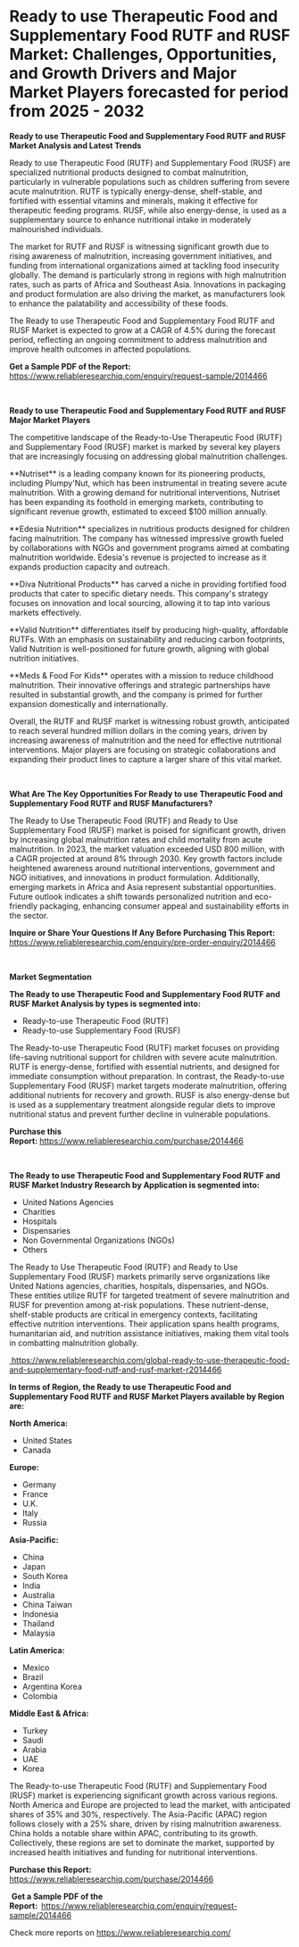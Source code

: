 <p><h1>Ready to use Therapeutic Food and Supplementary Food RUTF and RUSF Market: Challenges, Opportunities, and Growth Drivers and Major Market Players forecasted for period from 2025 - 2032</h1></p><p><strong>Ready to use Therapeutic Food and Supplementary Food RUTF and RUSF Market Analysis and Latest Trends</strong></p>
<p><p>Ready to use Therapeutic Food (RUTF) and Supplementary Food (RUSF) are specialized nutritional products designed to combat malnutrition, particularly in vulnerable populations such as children suffering from severe acute malnutrition. RUTF is typically energy-dense, shelf-stable, and fortified with essential vitamins and minerals, making it effective for therapeutic feeding programs. RUSF, while also energy-dense, is used as a supplementary source to enhance nutritional intake in moderately malnourished individuals.</p><p>The market for RUTF and RUSF is witnessing significant growth due to rising awareness of malnutrition, increasing government initiatives, and funding from international organizations aimed at tackling food insecurity globally. The demand is particularly strong in regions with high malnutrition rates, such as parts of Africa and Southeast Asia. Innovations in packaging and product formulation are also driving the market, as manufacturers look to enhance the palatability and accessibility of these foods. </p><p>The Ready to use Therapeutic Food and Supplementary Food RUTF and RUSF Market is expected to grow at a CAGR of 4.5% during the forecast period, reflecting an ongoing commitment to address malnutrition and improve health outcomes in affected populations.</p></p>
<p><strong>Get a Sample PDF of the Report:&nbsp;</strong> <a href="https://www.reliableresearchiq.com/enquiry/request-sample/2014466?utm_campaign=2285&utm_medium=2&utm_source=Github&utm_content=ia&utm_term=29032025&utm_id=ready-to-use-therapeutic-food-and-supplementary-food-rutf-and-rusf">https://www.reliableresearchiq.com/enquiry/request-sample/2014466</a></p>
<p>&nbsp;</p>
<p><strong>Ready to use Therapeutic Food and Supplementary Food RUTF and RUSF Major Market Players</strong></p>
<p><p>The competitive landscape of the Ready-to-Use Therapeutic Food (RUTF) and Supplementary Food (RUSF) market is marked by several key players that are increasingly focusing on addressing global malnutrition challenges. </p><p>**Nutriset** is a leading company known for its pioneering products, including Plumpy'Nut, which has been instrumental in treating severe acute malnutrition. With a growing demand for nutritional interventions, Nutriset has been expanding its foothold in emerging markets, contributing to significant revenue growth, estimated to exceed $100 million annually.</p><p>**Edesia Nutrition** specializes in nutritious products designed for children facing malnutrition. The company has witnessed impressive growth fueled by collaborations with NGOs and government programs aimed at combating malnutrition worldwide. Edesia's revenue is projected to increase as it expands production capacity and outreach.</p><p>**Diva Nutritional Products** has carved a niche in providing fortified food products that cater to specific dietary needs. This company's strategy focuses on innovation and local sourcing, allowing it to tap into various markets effectively. </p><p>**Valid Nutrition** differentiates itself by producing high-quality, affordable RUTFs. With an emphasis on sustainability and reducing carbon footprints, Valid Nutrition is well-positioned for future growth, aligning with global nutrition initiatives. </p><p>**Meds & Food For Kids** operates with a mission to reduce childhood malnutrition. Their innovative offerings and strategic partnerships have resulted in substantial growth, and the company is primed for further expansion domestically and internationally.</p><p>Overall, the RUTF and RUSF market is witnessing robust growth, anticipated to reach several hundred million dollars in the coming years, driven by increasing awareness of malnutrition and the need for effective nutritional interventions. Major players are focusing on strategic collaborations and expanding their product lines to capture a larger share of this vital market.</p></p>
<p>&nbsp;</p>
<p><strong>What Are The Key Opportunities For Ready to use Therapeutic Food and Supplementary Food RUTF and RUSF Manufacturers?</strong></p>
<p><p>The Ready to Use Therapeutic Food (RUTF) and Ready to Use Supplementary Food (RUSF) market is poised for significant growth, driven by increasing global malnutrition rates and child mortality from acute malnutrition. In 2023, the market valuation exceeded USD 800 million, with a CAGR projected at around 8% through 2030. Key growth factors include heightened awareness around nutritional interventions, government and NGO initiatives, and innovations in product formulation. Additionally, emerging markets in Africa and Asia represent substantial opportunities. Future outlook indicates a shift towards personalized nutrition and eco-friendly packaging, enhancing consumer appeal and sustainability efforts in the sector.</p></p>
<p><strong>Inquire or Share Your Questions If Any Before Purchasing This Report:</strong> <a href="https://www.reliableresearchiq.com/enquiry/pre-order-enquiry/2014466?utm_campaign=2285&utm_medium=2&utm_source=Github&utm_content=ia&utm_term=29032025&utm_id=ready-to-use-therapeutic-food-and-supplementary-food-rutf-and-rusf">https://www.reliableresearchiq.com/enquiry/pre-order-enquiry/2014466</a></p>
<p>&nbsp;</p>
<p><strong>Market Segmentation</strong></p>
<p><strong>The Ready to use Therapeutic Food and Supplementary Food RUTF and RUSF Market Analysis by types is segmented into:</strong></p>
<p><ul><li>Ready-to-use Therapeutic Food (RUTF)</li><li>Ready-to-use Supplementary Food (RUSF)</li></ul></p>
<p><p>The Ready-to-use Therapeutic Food (RUTF) market focuses on providing life-saving nutritional support for children with severe acute malnutrition. RUTF is energy-dense, fortified with essential nutrients, and designed for immediate consumption without preparation. In contrast, the Ready-to-use Supplementary Food (RUSF) market targets moderate malnutrition, offering additional nutrients for recovery and growth. RUSF is also energy-dense but is used as a supplementary treatment alongside regular diets to improve nutritional status and prevent further decline in vulnerable populations.</p></p>
<p><strong>Purchase this Report:&nbsp;</strong><a href="https://www.reliableresearchiq.com/purchase/2014466?utm_campaign=2285&utm_medium=2&utm_source=Github&utm_content=ia&utm_term=29032025&utm_id=ready-to-use-therapeutic-food-and-supplementary-food-rutf-and-rusf">https://www.reliableresearchiq.com/purchase/2014466</a></p>
<p>&nbsp;</p>
<p><strong>The Ready to use Therapeutic Food and Supplementary Food RUTF and RUSF Market Industry Research by Application is segmented into:</strong></p>
<p><ul><li>United Nations Agencies</li><li>Charities</li><li>Hospitals</li><li>Dispensaries</li><li>Non Governmental Organizations (NGOs)</li><li>Others</li></ul></p>
<p><p>The Ready to Use Therapeutic Food (RUTF) and Ready to Use Supplementary Food (RUSF) markets primarily serve organizations like United Nations agencies, charities, hospitals, dispensaries, and NGOs. These entities utilize RUTF for targeted treatment of severe malnutrition and RUSF for prevention among at-risk populations. These nutrient-dense, shelf-stable products are critical in emergency contexts, facilitating effective nutrition interventions. Their application spans health programs, humanitarian aid, and nutrition assistance initiatives, making them vital tools in combatting malnutrition globally.</p></p>
<p><a href="https://www.reliableresearchiq.com/global-ready-to-use-therapeutic-food-and-supplementary-food-rutf-and-rusf-market-r2014466?utm_campaign=2285&utm_medium=2&utm_source=Github&utm_content=ia&utm_term=29032025&utm_id=ready-to-use-therapeutic-food-and-supplementary-food-rutf-and-rusf">&nbsp;https://www.reliableresearchiq.com/global-ready-to-use-therapeutic-food-and-supplementary-food-rutf-and-rusf-market-r2014466</a></p>
<p><strong>In terms of Region, the Ready to use Therapeutic Food and Supplementary Food RUTF and RUSF Market Players available by Region are:</strong></p>
<p>
    <p> <strong> North America: </strong>
        <ul>
            <li>United States</li>
            <li>Canada</li>
        </ul>
        </p> 
    <p> <strong> Europe: </strong>
        <ul>
            <li>Germany</li>
            <li>France</li>
            <li>U.K.</li>
            <li>Italy</li>
            <li>Russia</li>
        </ul>
        </p> 
    <p> <strong> Asia-Pacific: </strong>
        <ul>
            <li>China</li>
            <li>Japan</li>
            <li>South Korea</li>
            <li>India</li>
            <li>Australia</li>
            <li>China Taiwan</li>
            <li>Indonesia</li>
            <li>Thailand</li>
            <li>Malaysia</li>
        </ul>
        </p> 
    <p> <strong> Latin America: </strong>
        <ul>
            <li>Mexico</li>
            <li>Brazil</li>
            <li>Argentina Korea</li>
            <li>Colombia</li>
        </ul>
        </p> 
    <p> <strong> Middle East & Africa: </strong>
        <ul>
            <li>Turkey</li>
            <li>Saudi</li>
            <li>Arabia</li>
            <li>UAE</li>
            <li>Korea</li>
        </ul>
    </p>
    </p>
<p><p>The Ready-to-use Therapeutic Food (RUTF) and Supplementary Food (RUSF) market is experiencing significant growth across various regions. North America and Europe are projected to lead the market, with anticipated shares of 35% and 30%, respectively. The Asia-Pacific (APAC) region follows closely with a 25% share, driven by rising malnutrition awareness. China holds a notable share within APAC, contributing to its growth. Collectively, these regions are set to dominate the market, supported by increased health initiatives and funding for nutritional interventions.</p></p>
<p><strong>Purchase this Report: </strong><a href="https://www.reliableresearchiq.com/purchase/2014466?utm_campaign=2285&utm_medium=2&utm_source=Github&utm_content=ia&utm_term=29032025&utm_id=ready-to-use-therapeutic-food-and-supplementary-food-rutf-and-rusf">https://www.reliableresearchiq.com/purchase/2014466</a></p>
<p>&nbsp;<strong>Get a Sample PDF of the Report:&nbsp;&nbsp;</strong><a href="https://www.reliableresearchiq.com/enquiry/request-sample/2014466?utm_campaign=2285&utm_medium=2&utm_source=Github&utm_content=ia&utm_term=29032025&utm_id=ready-to-use-therapeutic-food-and-supplementary-food-rutf-and-rusf">https://www.reliableresearchiq.com/enquiry/request-sample/2014466</a></p>
<p><strong></strong></p>
<p>Check more reports on <a href="https://www.reliableresearchiq.com/?utm_campaign=2285&utm_medium=2&utm_source=Github&utm_content=ia&utm_term=29032025&utm_id=ready-to-use-therapeutic-food-and-supplementary-food-rutf-and-rusf">https://www.reliableresearchiq.com/</a></p>